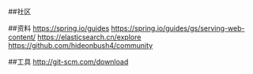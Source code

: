 ##社区

##资料
https://spring.io/guides
https://spring.io/guides/gs/serving-web-content/
https://elasticsearch.cn/explore
https://github.com/hideonbush4/community

##工具
http://git-scm.com/download